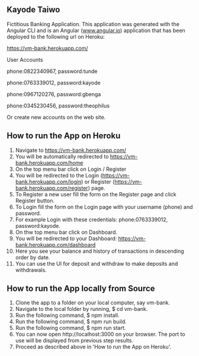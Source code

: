## Kayode Taiwo

Fictitious Banking Application. This application was generated with the Angular CLI and is an Angular (www.angular.io) application that has been deployed to the following url on Heroku:

https://vm-bank.herokuapp.com/

User Accounts

phone:0822340967, password:tunde

phone:0763339012, password:kayode

phone:0967120276, password:gbenga

phone:0345230456, password:theophilus

Or create new accounts on the web site.

## How to run the App on Heroku

01. Navigate to https://vm-bank.herokuapp.com/
02. You will be automatically redirected to https://vm-bank.herokuapp.com/home
03. On the top menu bar click on Login / Register
04. You will be redirected to the Login (https://vm-bank.herokuapp.com/login) or Register (https://vm-bank.herokuapp.com/register) page.
05. To Register a new user fill the form on the Register page and click Register button.
06. To Login fill the form on the Login page with your username (phone) and password.
07. For example Login with these credentials: phone:0763339012, password:kayode.
08. On thw top menu bar click on Dashboard.
09. You will be redirected to your Dashboard: https://vm-bank.herokuapp.com/dashboard
10. Here you see your balance and history of transactions in descending order by date.
11. You can use the UI for deposit and withdraw to make deposits and withdrawals.

## How to run the App locally from Source

01. Clone the app to a folder on your local computer, say vm-bank.
02. Navigate to the local folder by running, $ cd vm-bank.
03. Run the following command, $ npm install.
04. Run the following command, $ npm run build.
05. Run the following command, $ npm run start.
06. You can now open http://localhost:3000 on your browser. The port to use will be displayed from previous step results.
07. Proceed as described above in 'How to run the App on Heroku'.
